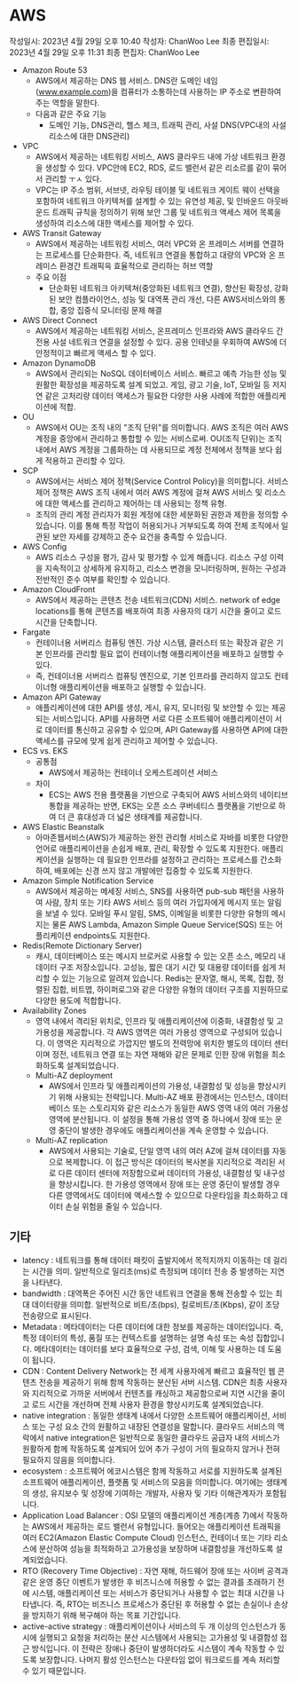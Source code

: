 # AWS

작성일시: 2023년 4월 29일 오후 10:40
작성자: ChanWoo Lee
최종 편집일시: 2023년 4월 29일 오후 11:31
최종 편집자: ChanWoo Lee

- Amazon Route 53
    - AWS에서 제공하는 DNS 웹 서비스. DNS란 도메인 네임(www.example.com)을 컴퓨터가 소통하는데 사용하는 IP 주소로 변환하여 주는 역할을 말한다.
    - 다음과 같은 주요 기능
        - 도메인 기능, DNS관리, 헬스 체크, 트래픽 관리, 사설 DNS(VPC내의 사설 리소스에 대한 DNS관리)
- VPC
    - AWS에서 제공하는 네트워킹 서비스, AWS 클라우드 내에 가상 네트워크 환경을 생성할 수 있다. VPC안에 EC2, RDS, 로드 밸런서 같은 리소르를 같이 묶어서 관리할 ㅜㅅ 있다.
    - VPC는 IP 주소 범위, 서브넷, 라우팅 테이블 및 네트워크 게이트 웨이 선택을 포함하여 네트워크 아키텍쳐를 설계할 수 있는 유연성 제공, 및 인바운드 아웃바운드 트래픽 규칙을 정의하기 위해 보안 그룹 및 네트워크 액세스 제어 목록을 생성하여 리소스에 대한 액세스를 제어할 수 있다.
- AWS Transit Gateway
    - AWS에서 제공하는 네트워킹 서비스, 여러 VPC와 온 프레미스 서버를 연결하는 프로세스를 단순화한다. 즉, 네트워크 연결을 통합하고 대량의 VPC와 온 프레미스 환경간 트래픽윽 효율적으로 관리하는 허브 역할
    - 주요 이점
        - 단순화된 네트워크 아키텍쳐(중앙화된 네트워크 연결), 향산된 확장성, 강화된 보안 컴플라이언스, 성능 및 대역폭 관리 개선, 다른 AWS서비스와의 통합, 중앙 집중식 모니터링 문제 해결
- AWS Direct Connect
    - AWS에서 제공하는 네트워킹 서비스, 온프레미스 인프라와 AWS 클라우드 간 전용 사설 네트워크 연결을 설정할 수 있다. 공용 인테넛을 우회하여 AWS에 더 안정적이고 빠르게 액세스 할 수 있다.
- Amazon DynamoDB
    - AWS에서 관리되는 NoSQL 데이터베이스 서비스. 빠르고 예측 가능한 성능 및 원활한 확장성을 제공하도록 설계 되었고. 게임, 광고 기술, IoT, 모바일 등 저지연 같은 고처리량 데이터 액세스가 필요한 다양한 사용 사례에 적합한 애플리케이션에 적합.
- OU
    - AWS에서 OU는 조직 내의 "조직 단위"를 의미합니다. AWS 조직은 여러 AWS 계정을 중앙에서 관리하고 통합할 수 있는 서비스로써. OU(조직 단위)는 조직 내에서 AWS 계정을 그룹화하는 데 사용되므로 계정 전체에서 정책을 보다 쉽게 적용하고 관리할 수 있다.
- SCP
    - AWS에서는 서비스 제어 정책(Service Control Policy)을 의미합니다. 서비스 제어 정책은 AWS 조직 내에서 여러 AWS 계정에 걸쳐 AWS 서비스 및 리소스에 대한 액세스를 관리하고 제어하는 데 사용되는 정책 유형.
    - 조직의 관리 계정 관리자가 회원 계정에 대한 세분화된 권한과 제한을 정의할 수 있습니다. 이를 통해 특정 작업이 허용되거나 거부되도록 하여 전체 조직에서 일관된 보안 자세를 강제하고 준수 요건을 충족할 수 있습니다.
- AWS Config
    - AWS 리소스 구성을 평가, 감사 및 평가할 수 있게 해줍니다. 리소스 구성 이력을 지속적이고 상세하게 유지하고, 리소스 변경을 모니터링하며, 원하는 구성과 전반적인 준수 여부를 확인할 수 있습니다.
- Amazon CloudFront
    - AWS에서 제공하는 콘텐츠 전송 네트워크(CDN) 서비스. network of edge locations를 통해 콘텐츠를 배포하여 최종 사용자의 대기 시간을 줄이고 로드 시간을 단축합니다.
- Fargate
    - 컨테이너용 서버리스 컴퓨팅 엔진. 가상 시스템, 클러스터 또는 확장과 같은 기본 인프라를 관리할 필요 없이 컨테이너형 애플리케이션을 배포하고 실행할 수 있다.
    - 즉, 컨테이너용 서버리스 컴퓨팅 엔진으로, 기본 인프라를 관리하지 않고도 컨테이너형 애플리케이션을 배포하고 실행할 수 있습니다.
- Amazon API Gateway
    - 애플리케이션에 대한 API를 생성, 게시, 유지, 모니터링 및 보안할 수 있는 제공되는 서비스입니다. API를 사용하면 서로 다른 소프트웨어 애플리케이션이 서로 데이터를 통신하고 공유할 수 있으며, API Gateway를 사용하면 API에 대한 액세스를 규모에 맞게 쉽게 관리하고 제어할 수 있습니다.
- ECS vs. EKS
    - 공통점
        - AWS에서 제공하는 컨테이너 오케스트레이션 서비스
    - 차이
        - ECS는 AWS 전용 플랫폼을 기반으로 구축되어 AWS 서비스와의 네이티브 통합을 제공하는 반면, EKS는 오픈 소스 쿠버네티스 플랫폼을 기반으로 하여 더 큰 휴대성과 더 넓은 생태계를 제공합니다.
- AWS Elastic Beanstalk
    - 아마존웹서비스(AWS)가 제공하는 완전 관리형 서비스로 자바를 비롯한 다양한 언어로 애플리케이션을 손쉽게 배포, 관리, 확장할 수 있도록 지원한다. 애플리케이션을 실행하는 데 필요한 인프라를 설정하고 관리하는 프로세스를 간소화하여, 배포에는 신경 쓰지 않고 개발에만 집중할 수 있도록 지원한다.
- Amazon Simple Notification Service
    - AWS에서 제공하는 메세징 서비스, SNS를 사용하면 pub-sub 패턴을 사용하여 사람, 장치 또는 기타 AWS 서비스 등의 여러 가입자에게 메시지 또는 알림을 보낼 수 있다. 모바일 푸시 알림, SMS, 이메일을 비롯한 다양한 유형의 메시지는 물론 AWS Lambda, Amazon Simple Queue Service(SQS) 또는 어플리케이션 endpoints도 지원한다.
- Redis(Remote Dictionary Server)
    - 캐시, 데이터베이스 또는 메시지 브로커로 사용할 수 있는 오픈 소스, 메모리 내 데이터 구조 저장소입니다. 고성능, 짧은 대기 시간 및 대용량 데이터를 쉽게 처리할 수 있는 기능으로 알려져 있습니다. Redis는 문자열, 해시, 목록, 집합, 정렬된 집합, 비트맵, 하이퍼로그와 같은 다양한 유형의 데이터 구조를 지원하므로 다양한 용도에 적합합니다.
- Availability Zones
    - 영역 내에서 격리된 위치로, 인프라 및 애플리케이션에 이중화, 내결함성 및 고가용성을 제공합니다. 각 AWS 영역은 여러 가용성 영역으로 구성되어 있습니다. 이 영역은 지리적으로 가깝지만 별도의 전력망에 위치한 별도의 데이터 센터이며 정전, 네트워크 연결 또는 자연 재해와 같은 문제로 인한 장애 위험을 최소화하도록 설계되었습니다.
    - Multi-AZ deployment
        - AWS에서 인프라 및 애플리케이션의 가용성, 내결함성 및 성능을 향상시키기 위해 사용되는 전략입니다. Multi-AZ 배포 환경에서는 인스턴스, 데이터베이스 또는 스토리지와 같은 리소스가 동일한 AWS 영역 내의 여러 가용성 영역에 분산됩니다. 이 설정을 통해 가용성 영역 중 하나에서 장애 또는 운영 중단이 발생한 경우에도 애플리케이션을 계속 운영할 수 있습니다.
    - Multi-AZ replication
        - AWS에서 사용되는 기술로, 단일 영역 내의 여러 AZ에 걸쳐 데이터를 자동으로 복제합니다. 이 접근 방식은 데이터의 복사본을 지리적으로 격리된 서로 다른 데이터 센터에 저장함으로써 데이터의 가용성, 내결함성 및 내구성을 향상시킵니다. 한 가용성 영역에서 장애 또는 운영 중단이 발생할 경우 다른 영역에서도 데이터에 액세스할 수 있으므로 다운타임을 최소화하고 데이터 손실 위험을 줄일 수 있습니다.

## 기타

- latency : 네트워크를 통해 데이터 패킷이 출발지에서 목적지까지 이동하는 데 걸리는 시간을 의미. 일반적으로 밀리초(ms)로 측정되며 데이터 전송 중 발생하는 지연을 나타낸다.
- bandwidth : 대역폭은 주어진 시간 동안 네트워크 연결을 통해 전송할 수 있는 최대 데이터량을 의미합. 일반적으로 비트/초(bps), 킬로비트/초(Kbps), 같이 초당 전송량으로 표시된다.
- Metadata : 메타데이터는 다른 데이터에 대한 정보를 제공하는 데이터입니다. 즉, 특정 데이터의 특성, 품질 또는 컨텍스트를 설명하는 설명 속성 또는 속성 집합입니다. 메타데이터는 데이터를 보다 효율적으로 구성, 검색, 이해 및 사용하는 데 도움이 됩니다.
- CDN : Content Delivery Network는 전 세계 사용자에게 빠르고 효율적인 웹 콘텐츠 전송을 제공하기 위해 함께 작동하는 분산된 서버 시스템. CDN은 최종 사용자와 지리적으로 가까운 서버에서 컨텐츠를 캐싱하고 제공함으로써 지연 시간을 줄이고 로드 시간을 개선하며 전체 사용자 환경을 향상시키도록 설계되었습니다.
- native integration : 동일한 생태계 내에서 다양한 소프트웨어 애플리케이션, 서비스 또는 구성 요소 간의 원활하고 내장된 연결성을 말합니다. 클라우드 서비스의 맥락에서 native integration은 일반적으로 동일한 클라우드 공급자 내의 서비스가 원활하게 함께 작동하도록 설계되어 있어 추가 구성이 거의 필요하지 않거나 전혀 필요하지 않음을 의미합니다.
- ecosystem : 소프트웨어 에코시스템은 함께 작동하고 서로를 지원하도록 설계된 소프트웨어 애플리케이션, 플랫폼 및 서비스의 모음을 의미합니다. 여기에는 생태계의 생성, 유지보수 및 성장에 기여하는 개발자, 사용자 및 기타 이해관계자가 포함됩니다.
- Application Load Balancer : OSI 모델의 애플리케이션 계층(계층 7)에서 작동하는 AWS에서 제공하는 로드 밸런서 유형입니다. 들어오는 애플리케이션 트래픽을 여러 EC2(Amazon Elastic Compute Cloud) 인스턴스, 컨테이너 또는 기타 리소스에 분산하여 성능을 최적화하고 고가용성을 보장하며 내결함성을 개선하도록 설계되었습니다.
- RTO (Recovery Time Objective) : 자연 재해, 하드웨어 장애 또는 사이버 공격과 같은 운영 중단 이벤트가 발생한 후 비즈니스에 허용할 수 없는 결과를 초래하기 전에 시스템, 애플리케이션 또는 서비스가 중단되거나 사용할 수 없는 최대 시간을 나타냅니다. 즉, RTO는 비즈니스 프로세스가 중단된 후 허용할 수 없는 손실이나 손상을 방지하기 위해 복구해야 하는 목표 기간입니다.
- active-active strategy : 애플리케이션이나 서비스의 두 개 이상의 인스턴스가 동시에 실행되고 요청을 처리하는 분산 시스템에서 사용되는 고가용성 및 내결함성 접근 방식입니다. 이 전략은 장애나 중단이 발생하더라도 시스템이 계속 작동할 수 있도록 보장합니다. 나머지 활성 인스턴스는 다운타임 없이 워크로드를 계속 처리할 수 있기 때문입니다.
